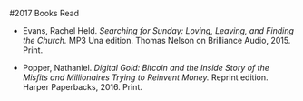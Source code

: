 ﻿#2017 Books Read
 
 - Evans, Rachel Held. *Searching for Sunday: Loving, Leaving, and Finding the Church.* MP3 Una edition. Thomas Nelson on Brilliance Audio, 2015. Print.
  
 - Popper, Nathaniel. *Digital Gold: Bitcoin and the Inside Story of the Misfits and Millionaires Trying to Reinvent Money.* Reprint edition. Harper Paperbacks, 2016. Print.
  